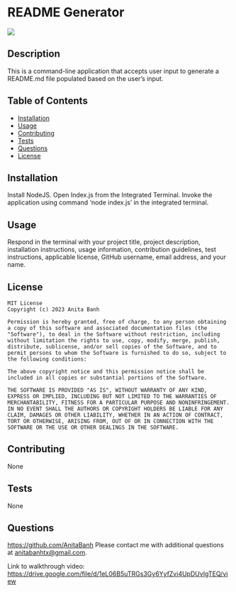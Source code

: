 # README Generator 
  ![](https://img.shields.io/badge/license-MIT-orange)
  ## Description
  This is a command-line application that accepts user input to generate a README.md file populated based on the user’s input. 

  ## Table of Contents 

  - [Installation](##installation)
  - [Usage](#usage)
  - [Contributing](#contributing)
  - [Tests](#tests)
  - [Questions](#questions)
  - [License](#license)

  ## Installation
  Install NodeJS. Open Index.js from the Integrated Terminal. Invoke the application using command ‘node index.js’ in the integrated terminal.        

  ## Usage
  Respond in the terminal with your project title, project description, installation instructions, usage information, contribution guidelines, test instructions, applicable license, GitHub username, email address, and your name. 
  
  ## License 
    MIT License
    Copyright (c) 2023 Anita Banh
    
    Permission is hereby granted, free of charge, to any person obtaining a copy of this software and associated documentation files (the "Software"), to deal in the Software without restriction, including without limitation the rights to use, copy, modify, merge, publish, distribute, sublicense, and/or sell copies of the Software, and to permit persons to whom the Software is furnished to do so, subject to the following conditions:
    
    The above copyright notice and this permission notice shall be included in all copies or substantial portions of the Software.
    
    THE SOFTWARE IS PROVIDED "AS IS", WITHOUT WARRANTY OF ANY KIND, EXPRESS OR IMPLIED, INCLUDING BUT NOT LIMITED TO THE WARRANTIES OF MERCHANTABILITY, FITNESS FOR A PARTICULAR PURPOSE AND NONINFRINGEMENT. IN NO EVENT SHALL THE AUTHORS OR COPYRIGHT HOLDERS BE LIABLE FOR ANY CLAIM, DAMAGES OR OTHER LIABILITY, WHETHER IN AN ACTION OF CONTRACT, TORT OR OTHERWISE, ARISING FROM, OUT OF OR IN CONNECTION WITH THE SOFTWARE OR THE USE OR OTHER DEALINGS IN THE SOFTWARE.
  ## Contributing
  None 

  ## Tests
  None

  ## Questions
  <https://github.com/AnitaBanh>
  Please contact me with additional questions at anitabanhtx@gmail.com.
  
  Link to walkthrough video: https://drive.google.com/file/d/1eL06B5uTRGs3Gy6YyfZvi4UpDUvIgTEQ/view
